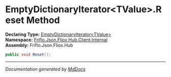 ﻿<!--  
  <auto-generated>   
    The contents of this file were generated by a tool.  
    Changes to this file may be list if the file is regenerated  
  </auto-generated>   
-->

# EmptyDictionaryIterator\<TValue\>.Reset Method

**Declaring Type:** [EmptyDictionaryIterator\<TValue\>](../index.md)  
**Namespace:** [Friflo.Json.Fliox.Hub.Client.Internal](../../index.md)  
**Assembly:** Friflo.Json.Fliox.Hub

```csharp
public void Reset();
```
___

*Documentation generated by [MdDocs](https://github.com/ap0llo/mddocs)*
